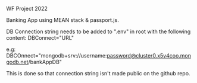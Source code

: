 WF Project 2022

Banking App using MEAN stack & passport.js.

DB Connection string needs to be added to ".env" in root with the following content:
DBConnect="URL"

e.g: 
DBCOnnect="mongodb+srv://username:password@cluster0.x5v4coo.mongodb.net/bankAppDB"

This is done so that connection string isn't made public on the github repo.